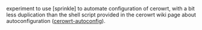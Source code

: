 
experiment to use [sprinkle] to automate configuration of cerowrt,
with a bit less duplication than the shell script provided in the
cerowrt wiki page about autoconfiguration ([cerowrt-autoconfig]).


[taskl]: https://github.com/sprinkle-tool/sprinkle
[cerowrt-autoconfig]: http://www.bufferbloat.net/projects/cerowrt/wiki/Automated_Configuration_of_CeroWrt

